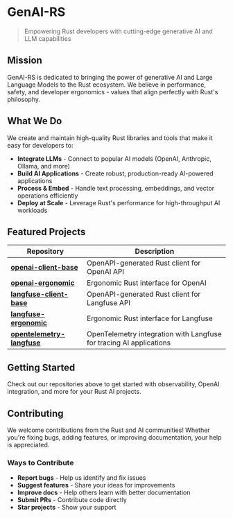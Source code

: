 # GenAI-RS

> Empowering Rust developers with cutting-edge generative AI and LLM capabilities

## Mission

GenAI-RS is dedicated to bringing the power of generative AI and Large Language Models to the Rust ecosystem. We believe in performance, safety, and developer ergonomics - values that align perfectly with Rust's philosophy.

## What We Do

We create and maintain high-quality Rust libraries and tools that make it easy for developers to:

- **Integrate LLMs** - Connect to popular AI models (OpenAI, Anthropic, Ollama, and more)
- **Build AI Applications** - Create robust, production-ready AI-powered applications
- **Process & Embed** - Handle text processing, embeddings, and vector operations efficiently
- **Deploy at Scale** - Leverage Rust's performance for high-throughput AI workloads

## Featured Projects

| Repository | Description |
|------------|-------------|
| [**openai-client-base**](https://github.com/genai-rs/openai-client-base) | OpenAPI-generated Rust client for OpenAI API |
| [**openai-ergonomic**](https://github.com/genai-rs/openai-ergonomic) | Ergonomic Rust interface for OpenAI |
| [**langfuse-client-base**](https://github.com/genai-rs/langfuse-client-base) | OpenAPI-generated Rust client for Langfuse API |
| [**langfuse-ergonomic**](https://github.com/genai-rs/langfuse-ergonomic) | Ergonomic Rust interface for Langfuse |
| [**opentelemetry-langfuse**](https://github.com/genai-rs/opentelemetry-langfuse) | OpenTelemetry integration with Langfuse for tracing AI applications |

## Getting Started

Check out our repositories above to get started with observability, OpenAI integration, and more for your Rust AI projects.

## Contributing

We welcome contributions from the Rust and AI communities! Whether you're fixing bugs, adding features, or improving documentation, your help is appreciated.

### Ways to Contribute

- **Report bugs** - Help us identify and fix issues
- **Suggest features** - Share your ideas for improvements
- **Improve docs** - Help others learn with better documentation
- **Submit PRs** - Contribute code directly
- **Star projects** - Show your support
